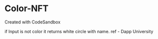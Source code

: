# Color-NFT
Created with CodeSandbox

if Input is not color it returns white circle with name.
 ref - Dapp University
